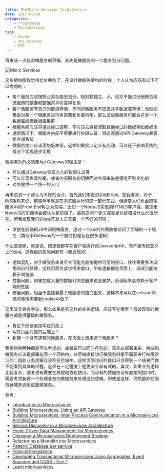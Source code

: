 ```yaml
---
title: 再谈Micro Services Architecture
date: 2017-06-24
categories:  
    - Programing
    - MicroService
tags:
	- Docker
	- Api Gateway
	- BFF
---
```


再来谈一点我对微服务的理解。首先是微服务的一个服务划分问题。
<!--more-->
![Micro Services](https://cdn-1.wp.nginx.com/wp-content/uploads/2016/04/Richardson-microservices-part1-2_microservices-architecture.png)

这张架构图我觉得比价典型了，在设计微服务架构的时候，个人认为应该有以下可以考虑的：

* 每个服务应该按照业务功能去划分，相对要独立、小，但又不能过分细微否则微服务的数量和数据共享将变得复杂
* 每个微服务有自己的数据存储，不同的微服务不应该共享数据库存储；当然如果是对某一个微服务进行多部署和负载均衡，那么这些微服务可能会共享一个数据库或者数据库集群
* 微服务间应该只通过接口调用，不应该去直接读取其他接口的数据例如数据库
* 通常情况下，微服务内部不需要进行权限认证；但必须通过API Gateway暴露给外部系统
* 微服务接口应该添加版本号，这样如果接口定义有变动，可以在不影响系统的情况下实现逐步切换

微服务对外必须走Api Gateway的理由是：

* 可以通过Gateway实现介入的权限认证等
* 可以实现负载均衡，或者内部服务的切换而对外部来说是感觉不到变化的
* 对外提供一个统一的入口

再来说说一个我认为不好的设计。首先我们来说说`前端`和`后端`，在我看来，对于B/S架构来说，前端单单就是在浏览器运行的这一部分东西，但通常人们也会把微服务中的Front End称之为前端，比如一个NodeJS实现的HTML5客户端，那这里NodeJS的东西也会被认为是前端了。虽然这两个定义究竟是对是错没什么价值所在，但我发现我们的`前端`开发人员有着一个不好的习惯：

* 直接在前端的JS中调用微服务，通过一个api的代理直接访问了后端的一个服务（类似于Gateway的一个服务但是存在很多逻辑）

什么意思呢，就是说，把逻辑都写在客户端执行的Javascript中，而不是传统意义上的`后端`。这样做的实际问题有（我发现的）：

* 逻辑混乱，对于微服务来说不大可能会直接提供可用的接口，往往需要多次调用和自行处理，这样页面会请求很多接口，所有逻辑都在页面上，调试只能依赖于浏览器
* 性能问题，如果加载大量的数据对浏览器来说是噩梦，处理起来会依赖于客户端的性能
* 安全问题，相当于直接暴露了微服务的接口出来，这样本来可以在session中做的事情需要到cookie中做了

这里其实会有争议，那么如果是有这样的业务逻辑，应该写在哪里？假设现有的微服务都是很基础的微服务。

* 肯定不应该直接写在页面上
* 写在页面对应的后端上？
* 新建一个含有逻辑的微服务，在页面上调用这个微服务？

我觉得后两种都是可以考虑的，或者说可以同时存在的。首先从部署来讲，后端和微服务应该是部署在同一个网络内，从后端直接访问微服务时是不需要进行权限验证的；因此业务逻辑应该写在后端中，这样页面访问的接口只会得到一个结果而你不能看到具体的过程，这样在一定程度上是更安全和有效的。其次，如果业务逻辑比较复杂，或者说有需要在其他地方也使用，而现有的微服务没有直接的接口时，需要考虑新建一个处理业务的微服务来处理这些逻辑。即使是这样，仍然最好在服务器端来调用这些微服务。


参考：

* [Introduction to Microservices](https://www.nginx.com/blog/introduction-to-microservices/)
* [Building Microservices: Using an API Gateway](https://www.nginx.com/blog/building-microservices-using-an-api-gateway/)
* [Building Microservices: Inter-Process Communication in a Microservices Architecture](https://www.nginx.com/blog/building-microservices-inter-process-communication/)
* [Service Discovery in a Microservices Architecture](https://www.nginx.com/blog/service-discovery-in-a-microservices-architecture/)
* [Event-Driven Data Management for Microservices](https://www.nginx.com/blog/event-driven-data-management-microservices/)
* [Choosing a Microservices Deployment Strategy](https://www.nginx.com/blog/deploying-microservices/)
* [Refactoring a Monolith into Microservices](https://www.nginx.com/blog/refactoring-a-monolith-into-microservices/)
* [Pattern: Database per service](http://microservices.io/patterns/data/database-per-service.html)
* [PolyglotPersistence](https://martinfowler.com/bliki/PolyglotPersistence.html)
* [Developing Transactional Microservices Using Aggregates, Event Sourcing and CQRS - Part 1](https://www.infoq.com/articles/microservices-aggregates-events-cqrs-part-1-richardson)
* [Learn microservices](http://chrisrichardson.net/learnmicroservices.html)